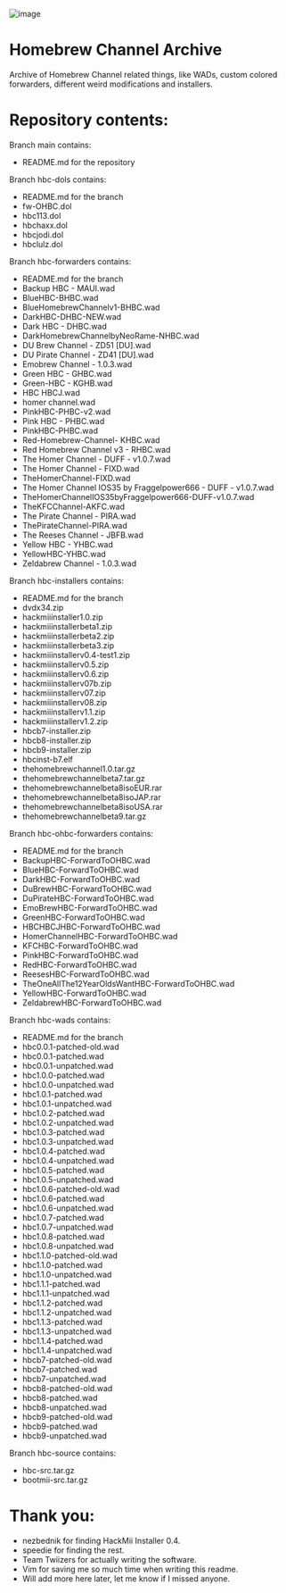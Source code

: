 ![image](https://user-images.githubusercontent.com/71722170/141643382-c771ce94-b935-447d-93b6-281a81658b96.png)

# Homebrew Channel Archive
Archive of Homebrew Channel related things, like WADs, custom colored forwarders, different weird modifications and installers.

# Repository contents:
Branch main contains:
  - README.md for the repository

Branch hbc-dols contains:
  - README.md for the branch
  - fw-OHBC.dol
  - hbc113.dol
  - hbchaxx.dol
  - hbcjodi.dol
  - hbclulz.dol

Branch hbc-forwarders contains:
  - README.md for the branch
  - Backup HBC - MAUI.wad
  - BlueHBC-BHBC.wad
  - BlueHomebrewChannelv1-BHBC.wad
  - DarkHBC-DHBC-NEW.wad
  - Dark HBC - DHBC.wad
  - DarkHomebrewChannelbyNeoRame-NHBC.wad
  - DU Brew Channel  - ZD51 [DU].wad
  - DU Pirate Channel  - ZD41 [DU].wad
  - Emobrew Channel - 1.0.3.wad
  - Green HBC - GHBC.wad
  - Green-HBC - KGHB.wad
  - HBC HBCJ.wad
  - homer channel.wad
  - PinkHBC-PHBC-v2.wad
  - Pink HBC - PHBC.wad
  - PinkHBC-PHBC.wad
  - Red-Homebrew-Channel- KHBC.wad
  - Red Homebrew Channel v3 - RHBC.wad
  - The Homer Channel - DUFF - v1.0.7.wad
  - The Homer Channel - FIXD.wad
  - TheHomerChannel-FIXD.wad
  - The Homer Channel IOS35 by Fraggelpower666 - DUFF - v1.0.7.wad
  - TheHomerChannelIOS35byFraggelpower666-DUFF-v1.0.7.wad
  - TheKFCChannel-AKFC.wad
  - The Pirate Channel - PIRA.wad
  - ThePirateChannel-PIRA.wad
  - The Reeses Channel - JBFB.wad
  - Yellow HBC - YHBC.wad
  - YellowHBC-YHBC.wad
  - Zeldabrew Channel - 1.0.3.wad

Branch hbc-installers contains:
  - README.md for the branch
  - dvdx34.zip
  - hackmiiinstaller1.0.zip
  - hackmiiinstallerbeta1.zip
  - hackmiiinstallerbeta2.zip
  - hackmiiinstallerbeta3.zip
  - hackmiiinstallerv0.4-test1.zip
  - hackmiiinstallerv0.5.zip
  - hackmiiinstallerv0.6.zip
  - hackmiiinstallerv07b.zip
  - hackmiiinstallerv07.zip
  - hackmiiinstallerv08.zip
  - hackmiiinstallerv1.1.zip
  - hackmiiinstallerv1.2.zip
  - hbcb7-installer.zip
  - hbcb8-installer.zip
  - hbcb9-installer.zip
  - hbcinst-b7.elf
  - thehomebrewchannel1.0.tar.gz
  - thehomebrewchannelbeta7.tar.gz
  - thehomebrewchannelbeta8isoEUR.rar
  - thehomebrewchannelbeta8isoJAP.rar
  - thehomebrewchannelbeta8isoUSA.rar
  - thehomebrewchannelbeta9.tar.gz

Branch hbc-ohbc-forwarders contains: 
  - README.md for the branch
  - BackupHBC-ForwardToOHBC.wad
  - BlueHBC-ForwardToOHBC.wad
  - DarkHBC-ForwardToOHBC.wad
  - DuBrewHBC-ForwardToOHBC.wad
  - DuPirateHBC-ForwardToOHBC.wad
  - EmoBrewHBC-ForwardToOHBC.wad
  - GreenHBC-ForwardToOHBC.wad
  - HBCHBCJHBC-ForwardToOHBC.wad
  - HomerChannelHBC-ForwardToOHBC.wad
  - KFCHBC-ForwardToOHBC.wad
  - PinkHBC-ForwardToOHBC.wad
  - RedHBC-ForwardToOHBC.wad
  - ReesesHBC-ForwardToOHBC.wad
  - TheOneAllThe12YearOldsWantHBC-ForwardToOHBC.wad
  - YellowHBC-ForwardToOHBC.wad
  - ZeldabrewHBC-ForwardToOHBC.wad

Branch hbc-wads contains:
  - README.md for the branch
  - hbc0.0.1-patched-old.wad
  - hbc0.0.1-patched.wad
  - hbc0.0.1-unpatched.wad
  - hbc1.0.0-patched.wad
  - hbc1.0.0-unpatched.wad
  - hbc1.0.1-patched.wad
  - hbc1.0.1-unpatched.wad
  - hbc1.0.2-patched.wad
  - hbc1.0.2-unpatched.wad
  - hbc1.0.3-patched.wad
  - hbc1.0.3-unpatched.wad
  - hbc1.0.4-patched.wad
  - hbc1.0.4-unpatched.wad
  - hbc1.0.5-patched.wad
  - hbc1.0.5-unpatched.wad
  - hbc1.0.6-patched-old.wad
  - hbc1.0.6-patched.wad
  - hbc1.0.6-unpatched.wad
  - hbc1.0.7-patched.wad
  - hbc1.0.7-unpatched.wad
  - hbc1.0.8-patched.wad
  - hbc1.0.8-unpatched.wad
  - hbc1.1.0-patched-old.wad
  - hbc1.1.0-patched.wad
  - hbc1.1.0-unpatched.wad
  - hbc1.1.1-patched.wad
  - hbc1.1.1-unpatched.wad
  - hbc1.1.2-patched.wad
  - hbc1.1.2-unpatched.wad
  - hbc1.1.3-patched.wad
  - hbc1.1.3-unpatched.wad
  - hbc1.1.4-patched.wad
  - hbc1.1.4-unpatched.wad
  - hbcb7-patched-old.wad
  - hbcb7-patched.wad
  - hbcb7-unpatched.wad
  - hbcb8-patched-old.wad
  - hbcb8-patched.wad
  - hbcb8-unpatched.wad
  - hbcb9-patched-old.wad
  - hbcb9-patched.wad
  - hbcb9-unpatched.wad

Branch hbc-source contains:
  - hbc-src.tar.gz
  - bootmii-src.tar.gz

# Thank you:
- nezbednik for finding HackMii Installer 0.4.
- speedie for finding the rest.
- Team Twiizers for actually writing the software.
- Vim for saving me so much time when writing this readme.
- Will add more here later, let me know if I missed anyone.
